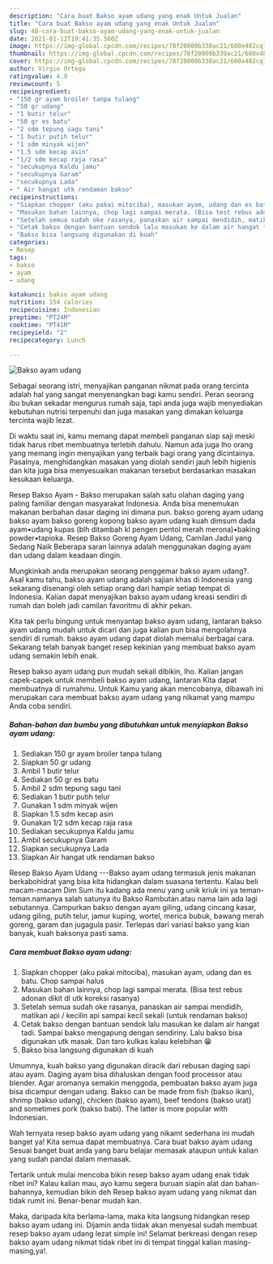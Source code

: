 ```yaml
---
description: "Cara buat Bakso ayam udang yang enak Untuk Jualan"
title: "Cara buat Bakso ayam udang yang enak Untuk Jualan"
slug: 48-cara-buat-bakso-ayam-udang-yang-enak-untuk-jualan
date: 2021-01-12T19:41:35.560Z
image: https://img-global.cpcdn.com/recipes/78f20809b330ac21/680x482cq70/bakso-ayam-udang-foto-resep-utama.jpg
thumbnail: https://img-global.cpcdn.com/recipes/78f20809b330ac21/680x482cq70/bakso-ayam-udang-foto-resep-utama.jpg
cover: https://img-global.cpcdn.com/recipes/78f20809b330ac21/680x482cq70/bakso-ayam-udang-foto-resep-utama.jpg
author: Virgie Ortega
ratingvalue: 4.9
reviewcount: 5
recipeingredient:
- "150 gr ayam broiler tanpa tulang"
- "50 gr udang"
- "1 butir telur"
- "50 gr es batu"
- "2 sdm tepung sagu tani"
- "1 butir putih telur"
- "1 sdm minyak wijen"
- "1.5 sdm kecap asin"
- "1/2 sdm kecap raja rasa"
- "secukupnya Kaldu jamu"
- "secukupnya Garam"
- "secukupnya Lada"
- " Air hangat utk rendaman bakso"
recipeinstructions:
- "Siapkan chopper (aku pakai mitociba), masukan ayam, udang dan es batu. Chop sampai halus"
- "Masukan bahan lainnya, chop lagi sampai merata. (Bisa test rebus adonan dikit dl utk koreksi rasanya)"
- "Setelah semua sudah oke rasanya, panaskan air sampai mendidih, matikan api / kecilin api sampai kecil sekali (untuk rendaman bakso)"
- "Cetak bakso dengan bantuan sendok lalu masukan ke dalam air hangat tadi. Sampai bakso mengapung dengan sendiriny. Lalu bakso bisa digunakan utk masak. Dan taro kulkas kalau kelebihan 😁"
- "Bakso bisa langsung digunakan di kuah"
categories:
- Resep
tags:
- bakso
- ayam
- udang

katakunci: bakso ayam udang 
nutrition: 154 calories
recipecuisine: Indonesian
preptime: "PT24M"
cooktime: "PT41M"
recipeyield: "2"
recipecategory: Lunch

---
```



![Bakso ayam udang](https://img-global.cpcdn.com/recipes/78f20809b330ac21/680x482cq70/bakso-ayam-udang-foto-resep-utama.jpg)

Sebagai seorang istri, menyajikan panganan nikmat pada orang tercinta adalah hal yang sangat menyenangkan bagi kamu sendiri. Peran seorang ibu bukan sekadar mengurus rumah saja, tapi anda juga wajib menyediakan kebutuhan nutrisi terpenuhi dan juga masakan yang dimakan keluarga tercinta wajib lezat.

Di waktu  saat ini, kamu memang dapat membeli panganan siap saji meski tidak harus ribet membuatnya terlebih dahulu. Namun ada juga lho orang yang memang ingin menyajikan yang terbaik bagi orang yang dicintainya. Pasalnya, menghidangkan masakan yang diolah sendiri jauh lebih higienis dan kita juga bisa menyesuaikan makanan tersebut berdasarkan masakan kesukaan keluarga. 

Resep Bakso Ayam - Bakso merupakan salah satu olahan daging yang paling familiar dengan masyarakat Indonesia. Anda bisa menemukan makanan berbahan dasar daging ini dimana pun. bakso goreng ayam udang bakso ayam bakso goreng kopong bakso ayam udang kuah dimsum dada ayam•udang kupas (blh ditambah kl pengen pentol merah merona)•baking powder•tapioka. Resep Bakso Goreng Ayam Udang, Camilan Jadul yang Sedang Naik Beberapa saran lainnya adalah menggunakan daging ayam dan udang dalam keadaan dingin.

Mungkinkah anda merupakan seorang penggemar bakso ayam udang?. Asal kamu tahu, bakso ayam udang adalah sajian khas di Indonesia yang sekarang disenangi oleh setiap orang dari hampir setiap tempat di Indonesia. Kalian dapat menyajikan bakso ayam udang kreasi sendiri di rumah dan boleh jadi camilan favoritmu di akhir pekan.

Kita tak perlu bingung untuk menyantap bakso ayam udang, lantaran bakso ayam udang mudah untuk dicari dan juga kalian pun bisa mengolahnya sendiri di rumah. bakso ayam udang dapat diolah memalui berbagai cara. Sekarang telah banyak banget resep kekinian yang membuat bakso ayam udang semakin lebih enak.

Resep bakso ayam udang pun mudah sekali dibikin, lho. Kalian jangan capek-capek untuk membeli bakso ayam udang, lantaran Kita dapat membuatnya di rumahmu. Untuk Kamu yang akan mencobanya, dibawah ini merupakan cara membuat bakso ayam udang yang nikamat yang mampu Anda coba sendiri.

<!--inarticleads1-->

##### Bahan-bahan dan bumbu yang dibutuhkan untuk menyiapkan Bakso ayam udang:

1. Sediakan 150 gr ayam broiler tanpa tulang
1. Siapkan 50 gr udang
1. Ambil 1 butir telur
1. Sediakan 50 gr es batu
1. Ambil 2 sdm tepung sagu tani
1. Sediakan 1 butir putih telur
1. Gunakan 1 sdm minyak wijen
1. Siapkan 1.5 sdm kecap asin
1. Gunakan 1/2 sdm kecap raja rasa
1. Sediakan secukupnya Kaldu jamu
1. Ambil secukupnya Garam
1. Siapkan secukupnya Lada
1. Siapkan  Air hangat utk rendaman bakso


Resep Bakso Ayam Udang ---Bakso ayam udang termasuk jenis makanan berkabohidrat yang bisa kita hidangkan dalam suasana tertentu. Kalau beli macam-macam Dim Sum itu kadang ada menu yang unik kriuk ini ya teman-teman.namanya salah satunya itu Bakso Rambutan.atau nama lain ada lagi sebutannya. Campurkan bakso dengan ayam giling, udang cincang kasar, udang giling, putih telur, jamur kuping, wortel, merica bubuk, bawang merah goreng, garam dan jugagula pasir. Terlepas dari variasi bakso yang kian banyak, kuah baksonya pasti sama. 

<!--inarticleads2-->

##### Cara membuat Bakso ayam udang:

1. Siapkan chopper (aku pakai mitociba), masukan ayam, udang dan es batu. Chop sampai halus
1. Masukan bahan lainnya, chop lagi sampai merata. (Bisa test rebus adonan dikit dl utk koreksi rasanya)
1. Setelah semua sudah oke rasanya, panaskan air sampai mendidih, matikan api / kecilin api sampai kecil sekali (untuk rendaman bakso)
1. Cetak bakso dengan bantuan sendok lalu masukan ke dalam air hangat tadi. Sampai bakso mengapung dengan sendiriny. Lalu bakso bisa digunakan utk masak. Dan taro kulkas kalau kelebihan 😁
1. Bakso bisa langsung digunakan di kuah


Umumnya, kuah bakso yang digunakan diracik dari rebusan daging sapi atau ayam. Daging ayam bisa dihaluskan dengan food processor atau blender. Agar aromanya semakin menggoda, pembuatan bakso ayam juga bisa dicampur dengan udang. Bakso can be made from fish (bakso ikan), shrimp (bakso udang), chicken (bakso ayam), beef tendons (bakso urat) and sometimes pork (bakso babi). The latter is more popular with Indonesian. 

Wah ternyata resep bakso ayam udang yang nikamt sederhana ini mudah banget ya! Kita semua dapat membuatnya. Cara buat bakso ayam udang Sesuai banget buat anda yang baru belajar memasak ataupun untuk kalian yang sudah pandai dalam memasak.

Tertarik untuk mulai mencoba bikin resep bakso ayam udang enak tidak ribet ini? Kalau kalian mau, ayo kamu segera buruan siapin alat dan bahan-bahannya, kemudian bikin deh Resep bakso ayam udang yang nikmat dan tidak rumit ini. Benar-benar mudah kan. 

Maka, daripada kita berlama-lama, maka kita langsung hidangkan resep bakso ayam udang ini. Dijamin anda tiidak akan menyesal sudah membuat resep bakso ayam udang lezat simple ini! Selamat berkreasi dengan resep bakso ayam udang nikmat tidak ribet ini di tempat tinggal kalian masing-masing,ya!.

